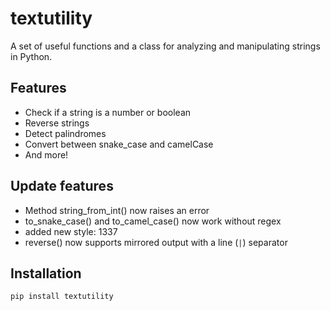 # textutility

A set of useful functions and a class for analyzing and manipulating strings in Python.

## Features
- Check if a string is a number or boolean
- Reverse strings
- Detect palindromes
- Convert between snake_case and camelCase
- And more!

## Update features
- Method string_from_int() now raises an error
- to_snake_case() and to_camel_case() now work without regex
- added new style: 1337
- reverse() now supports mirrored output with a line (`|`) separator

## Installation

```bash
pip install textutility

